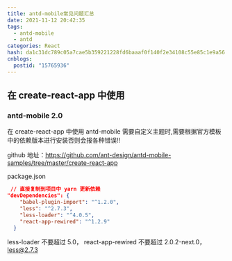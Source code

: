 ```yaml
---
title: antd-mobile常见问题汇总
date: 2021-11-12 20:42:35
tags:
  - antd-mobile
  - antd
categories: React
hash: da1c31dc789c05a7cae5b359221228fd6baaaf0f140f2e34108c55e85c1e9a56
cnblogs:
  postid: "15765936"
---
```


## 在 create-react-app 中使用

### antd-mobile 2.0

在 create-react-app 中使用 antd-mobile 需要自定义主题时,需要根据官方模板中的依赖版本进行安装否则会报各种错误!!

github 地址：https://github.com/ant-design/antd-mobile-samples/tree/master/create-react-app

package.json

```json
 // 直接复制到项目中 yarn 更新依赖
"devDependencies": {
    "babel-plugin-import": "^1.2.0",
    "less": "^2.7.3",
    "less-loader": "^4.0.5",
    "react-app-rewired": "^1.2.9"
  }
```

less-loader 不要超过 5.0， react-app-rewired 不要超过 2.0.2-next.0，less@2.7.3
